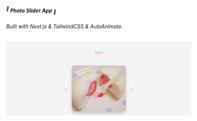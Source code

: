 ##### <sup>🌿</sup> **Photo Slider App** <sub>🌿</sub>

###### _Built with_ Next.js & TailwindCSS & AutoAnimate.

![SliderApp Screenshot](./public/slider-app.png)
